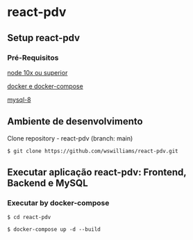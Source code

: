 # react-pdv

## Setup react-pdv

### Pré-Requisitos

[node 10x ou superior](https://nodejs.org/en/download/package-manager/#debian-and-ubuntu-based-linux-distributions)

[docker e docker-compose](https://docs.docker.com/engine/install/ubuntu/)

[mysql-8](https://dev.mysql.com/downloads/installer/)


## Ambiente de desenvolvimento 

Clone repository - react-pdv (branch: main)

    $ git clone https://github.com/wswilliams/react-pdv.git



## Executar aplicação react-pdv: Frontend, Backend e MySQL

### Executar by docker-compose

```
$ cd react-pdv

$ docker-compose up -d --build